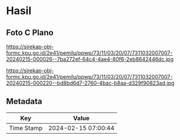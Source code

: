 # Hasil

## Foto C Plano

https://sirekap-obj-formc.kpu.go.id/2e41/pemilu/ppwp/73/11/03/20/07/7311032007007-20240215-000026--7ba272ef-64c4-4ae4-80f6-2eb8642446dc.jpg

https://sirekap-obj-formc.kpu.go.id/2e41/pemilu/ppwp/73/11/03/20/07/7311032007007-20240215-000220--bd8bd6d7-2760-4bac-b8aa-d329f90823ad.jpg


## Metadata

| Key        | Value               |
| ---------- | ------------------- |
| Time Stamp | 2024-02-15 07:00:44 |



